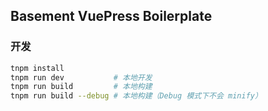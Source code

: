 ## Basement VuePress Boilerplate

### 开发

```bash
tnpm install 
tnpm run dev           # 本地开发
tnpm run build         # 本地构建
tnpm run build --debug # 本地构建（Debug 模式下不会 minify）
```
